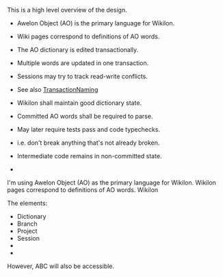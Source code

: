 
This is a high level overview of the design. 

* Awelon Object (AO) is the primary language for Wikilon.
 * Wiki pages correspond to definitions of AO words.
 
* The AO dictionary is edited transactionally.
 * Multiple words are updated in one transaction.
 * Sessions may try to track read-write conflicts.
 * See also [TransactionNaming](TransactionNaming.md)

* Wikilon shall maintain good dictionary state.
 * Committed AO words shall be required to parse.
 * May later require tests pass and code typechecks.
  * i.e. don't break anything that's not already broken.
 * Intermediate code remains in non-committed state.

* 

I'm using Awelon Object (AO) as the primary language for Wikilon. Wikilon pages correspond to definitions of AO words. Wikilon



The elements:

* Dictionary 
* Branch
* Project
* Session
* 
* 




However, ABC will also be accessible.





